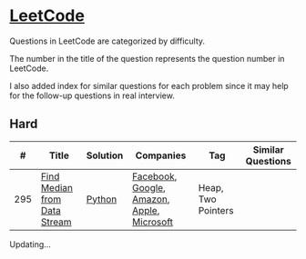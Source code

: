 # [LeetCode](/LeetCode)
Questions in LeetCode are categorized by difficulty. 

The number in the title of the question represents the question number in LeetCode.

I also added index for similar questions for each problem since it may help for the follow-up questions in real interview.


## Hard
| # | Title                                                                                        | Solution                                                                                                              | Companies | Tag | Similar Questions |
|---|----------------------------------------------------------------------------------------------|-----------------------------------------------------------------------------------------------------------------------| --------- | --- | ----------------- |
| 295 | [Find Median from Data Stream](/LeetCode/Hard/295.%20Frind%20Median%20from%20Data%20Stream/) | [Python](/LeetCode/Hard/295.%20Frind%20Median%20from%20Data%20Stream/295.%20Frind%20Median%20from%20Data%20Stream.py) | [Facebook](/Facebook/), [Google](/Google/), [Amazon](/Amazon/), [Apple](/Apple/), [Microsoft](/Microsoft/) | Heap, Two Pointers |  |


Updating...
